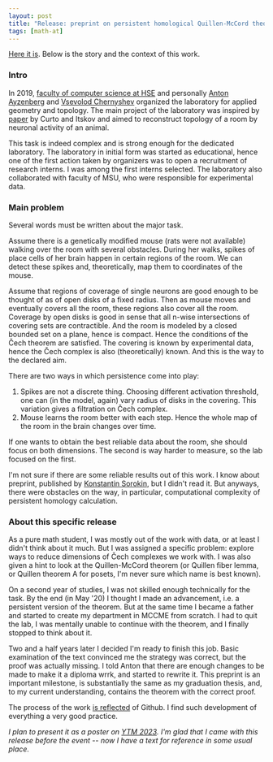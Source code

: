 ```yaml
---
layout: post
title: "Release: preprint on persistent homological Quillen-McCord theorem"
tags: [math-at]
---
```


[Here it is](http://www.blankwebsite.com/). Below is the story and the context of this work.

### Intro

In 2019, [faculty of computer science at HSE](https://cs.hse.ru/en/) and personally [Anton Ayzenberg](https://www.ayzenberg.xyz/) and [Vsevolod Chernyshev](https://www.hse.ru/en/org/persons/35919212) organized the laboratory for applied geometry and topology. The main project of the laboratory was inspired by [paper](https://pubmed.ncbi.nlm.nih.gov/18974826/) by Curto and Itskov and aimed to reconstruct topology of a room by neuronal activity of an animal.

This task is indeed complex and is strong enough for the dedicated laboratory. The laboratory in initial form was started as educational, hence one of the first action taken by organizers was to open a recruitment of research interns. I was among the first interns selected. The laboratory also collaborated with faculty of MSU, who were responsible for experimental data.

### Main problem

Several words must be written about the major task.

Assume there is a genetically modified mouse (rats were not available) walking over the room with several obstacles. During her walks, spikes of place cells of her brain happen in certain regions of the room. We can detect these spikes and, theoretically, map them to coordinates of the mouse.

Assume that regions of coverage of single neurons are good enough to be thought of as of open disks of a fixed radius. Then as mouse moves and eventually covers all the room, these regions also cover all the room. Coverage by open disks is good in sense that all n-wise intersections of covering sets are contractible. And the room is modeled by a closed bounded set on a plane, hence is compact. Hence the conditions of the Čech theorem are satisfied. The covering is known by experimental data, hence the Čech complex is also (theoretically) known. And this is the way to the declared aim.

There are two ways in which persistence come into play:

1. Spikes are not a discrete thing. Choosing different activation threshold, one can (in the model, again) vary radius of disks in the covering. This variation gives a filtration on Čech complex.
2. Mouse learns the room better with each step. Hence the whole map of the room in the brain changes over time.

If one wants to obtain the best reliable data about the room, she should focus on both dimensions. The second is way harder to measure, so the lab focused on the first.

I'm not sure if there are some reliable results out of this work. I know about preprint, published by [Konstantin Sorokin](https://www.hse.ru/en/org/persons/305123525), but I didn't read it. But anyways, there were obstacles on the way, in particular, computational complexity of persistent homology calculation. 

### About this specific release

As a pure math student, I was mostly out of the work with data, or at least I didn't think about it much. But I was assigned a specific problem: explore ways to reduce dimensions of Čech complexes we work with. I was also given a hint to look at the Quillen-McCord theorem (or Quillen fiber lemma, or Quillen theorem A for posets, I'm never sure which name is best known).

On a second year of studies, I was not skilled enough technically for the task. By the end (in May '20) I thought I made an advancement, i.e. a persistent version of the theorem. But at the same time I became a father and started to create my department in MCCME from scratch. I had to quit the lab, I was mentally unable to continue with the theorem, and I finally stopped to think about it.

Two and a half years later I decided I'm ready to finish this job. Basic examination of the text convinced me the strategy was correct, but the proof was actually missing. I told Anton that there are enough changes to be made to make it a diploma wrrk, and started to rewrite it. This preprint is an important milestone, is substantially the same as my graduation thesis, and, to my current understanding, contains the theorem with the correct proof.

The process of the work [is reflected](https://github.com/viviag/Approx_Quillen_McCord) of Github. I find such development of everything a very good practice.

_I plan to present it as a poster on [YTM 2023](https://ytm2023.epfl.ch/). I'm glad that I came with this release before the event -- now I have a text for reference in some usual place._